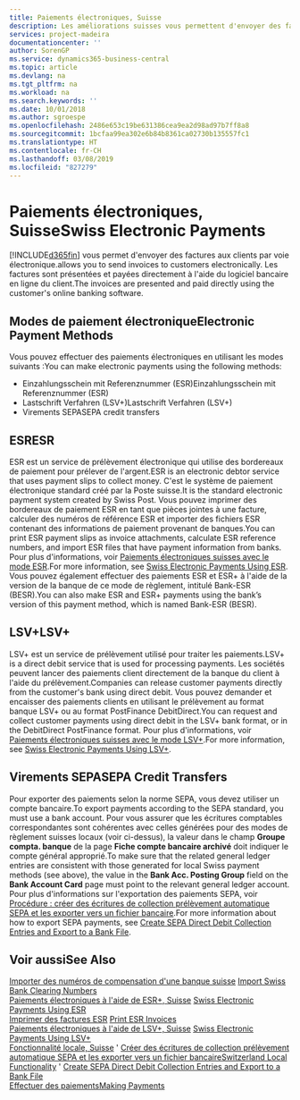 ```yaml
---
title: Paiements électroniques, Suisse
description: Les améliorations suisses vous permettent d'envoyer des factures aux clients par voie électronique. Les factures sont présentées et payées directement à l'aide du logiciel bancaire en ligne du client.
services: project-madeira
documentationcenter: ''
author: SorenGP
ms.service: dynamics365-business-central
ms.topic: article
ms.devlang: na
ms.tgt_pltfrm: na
ms.workload: na
ms.search.keywords: ''
ms.date: 10/01/2018
ms.author: sgroespe
ms.openlocfilehash: 2486e653c19be631386cea9ea2d98ad97b7ff8a8
ms.sourcegitcommit: 1bcfaa99ea302e6b84b8361ca02730b135557fc1
ms.translationtype: HT
ms.contentlocale: fr-CH
ms.lasthandoff: 03/08/2019
ms.locfileid: "827279"
---
```

# <a name="swiss-electronic-payments"></a><span data-ttu-id="33c80-104">Paiements électroniques, Suisse</span><span class="sxs-lookup"><span data-stu-id="33c80-104">Swiss Electronic Payments</span></span>
[!INCLUDE[d365fin](../../includes/d365fin_md.md)] <span data-ttu-id="33c80-105">vous permet d'envoyer des factures aux clients par voie électronique.</span><span class="sxs-lookup"><span data-stu-id="33c80-105">allows you to send invoices to customers electronically.</span></span> <span data-ttu-id="33c80-106">Les factures sont présentées et payées directement à l'aide du logiciel bancaire en ligne du client.</span><span class="sxs-lookup"><span data-stu-id="33c80-106">The invoices are presented and paid directly using the customer's online banking software.</span></span>  

## <a name="electronic-payment-methods"></a><span data-ttu-id="33c80-107">Modes de paiement électronique</span><span class="sxs-lookup"><span data-stu-id="33c80-107">Electronic Payment Methods</span></span>  
<span data-ttu-id="33c80-108">Vous pouvez effectuer des paiements électroniques en utilisant les modes suivants :</span><span class="sxs-lookup"><span data-stu-id="33c80-108">You can make electronic payments using the following methods:</span></span>  

- <span data-ttu-id="33c80-109">Einzahlungsschein mit Referenznummer (ESR)</span><span class="sxs-lookup"><span data-stu-id="33c80-109">Einzahlungsschein mit Referenznummer (ESR)</span></span>  
- <span data-ttu-id="33c80-110">Lastschrift Verfahren (LSV+)</span><span class="sxs-lookup"><span data-stu-id="33c80-110">Lastschrift Verfahren (LSV+)</span></span>  
- <span data-ttu-id="33c80-111">Virements SEPA</span><span class="sxs-lookup"><span data-stu-id="33c80-111">SEPA credit transfers</span></span>  

## <a name="esr"></a><span data-ttu-id="33c80-112">ESR</span><span class="sxs-lookup"><span data-stu-id="33c80-112">ESR</span></span>  
<span data-ttu-id="33c80-113">ESR est un service de prélèvement électronique qui utilise des bordereaux de paiement pour prélever de l'argent.</span><span class="sxs-lookup"><span data-stu-id="33c80-113">ESR is an electronic debtor service that uses payment slips to collect money.</span></span> <span data-ttu-id="33c80-114">C'est le système de paiement électronique standard créé par la Poste suisse.</span><span class="sxs-lookup"><span data-stu-id="33c80-114">It is the standard electronic payment system created by Swiss Post.</span></span> <span data-ttu-id="33c80-115">Vous pouvez imprimer des bordereaux de paiement ESR en tant que pièces jointes à une facture, calculer des numéros de référence ESR et importer des fichiers ESR contenant des informations de paiement provenant de banques.</span><span class="sxs-lookup"><span data-stu-id="33c80-115">You can print ESR payment slips as invoice attachments, calculate ESR reference numbers, and import ESR files that have payment information from banks.</span></span> <span data-ttu-id="33c80-116">Pour plus d'informations, voir [Paiements électroniques suisses avec le mode ESR](how-to-print-esr-invoices.md).</span><span class="sxs-lookup"><span data-stu-id="33c80-116">For more information, see [Swiss Electronic Payments Using ESR](how-to-print-esr-invoices.md).</span></span> <span data-ttu-id="33c80-117">Vous pouvez également effectuer des paiements ESR et ESR+ à l'aide de la version de la banque de ce mode de règlement, intitulé Bank-ESR (BESR).</span><span class="sxs-lookup"><span data-stu-id="33c80-117">You can also make ESR and ESR+ payments using the bank’s version of this payment method, which is named Bank-ESR (BESR).</span></span>  

## <a name="lsv"></a><span data-ttu-id="33c80-118">LSV+</span><span class="sxs-lookup"><span data-stu-id="33c80-118">LSV+</span></span>  
<span data-ttu-id="33c80-119">LSV+ est un service de prélèvement utilisé pour traiter les paiements.</span><span class="sxs-lookup"><span data-stu-id="33c80-119">LSV+ is a direct debit service that is used for processing payments.</span></span> <span data-ttu-id="33c80-120">Les sociétés peuvent lancer des paiements client directement de la banque du client à l'aide du prélèvement.</span><span class="sxs-lookup"><span data-stu-id="33c80-120">Companies can release customer payments directly from the customer's bank using direct debit.</span></span> <span data-ttu-id="33c80-121">Vous pouvez demander et encaisser des paiements clients en utilisant le prélèvement au format banque LSV+ ou au format PostFinance DebitDirect.</span><span class="sxs-lookup"><span data-stu-id="33c80-121">You can request and collect customer payments using direct debit in the LSV+ bank format, or in the DebitDirect PostFinance format.</span></span> <span data-ttu-id="33c80-122">Pour plus d'informations, voir [Paiements électroniques suisses avec le mode LSV+](swiss-electronic-payments-using-lsv-.md).</span><span class="sxs-lookup"><span data-stu-id="33c80-122">For more information, see [Swiss Electronic Payments Using LSV+](swiss-electronic-payments-using-lsv-.md).</span></span>  

## <a name="sepa-credit-transfers"></a><span data-ttu-id="33c80-123">Virements SEPA</span><span class="sxs-lookup"><span data-stu-id="33c80-123">SEPA Credit Transfers</span></span>  
<span data-ttu-id="33c80-124">Pour exporter des paiements selon la norme SEPA, vous devez utiliser un compte bancaire.</span><span class="sxs-lookup"><span data-stu-id="33c80-124">To export payments according to the SEPA standard, you must use a bank account.</span></span> <span data-ttu-id="33c80-125">Pour vous assurer que les écritures comptables correspondantes sont cohérentes avec celles générées pour des modes de règlement suisses locaux (voir ci-dessus), la valeur dans le champ **Groupe compta. banque** de la page **Fiche compte bancaire archivé** doit indiquer le compte général approprié.</span><span class="sxs-lookup"><span data-stu-id="33c80-125">To make sure that the related general ledger entries are consistent with those generated for local Swiss payment methods (see above), the value in the **Bank Acc. Posting Group** field on the **Bank Account Card** page must point to the relevant general ledger account.</span></span> <span data-ttu-id="33c80-126">Pour plus d'informations sur l'exportation des paiements SEPA, voir [Procédure : créer des écritures de collection prélèvement automatique SEPA et les exporter vers un fichier bancaire](../../finance-how-create-sepa-direct-debit-collection-entries-export-bank-file.md).</span><span class="sxs-lookup"><span data-stu-id="33c80-126">For more information about how to export SEPA payments, see [Create SEPA Direct Debit Collection Entries and Export to a Bank File](../../finance-how-create-sepa-direct-debit-collection-entries-export-bank-file.md).</span></span>  

## <a name="see-also"></a><span data-ttu-id="33c80-127">Voir aussi</span><span class="sxs-lookup"><span data-stu-id="33c80-127">See Also</span></span>  
 <span data-ttu-id="33c80-128">[Importer des numéros de compensation d'une banque suisse](how-to-import-swiss-bank-clearing-numbers.md) </span><span class="sxs-lookup"><span data-stu-id="33c80-128">[Import Swiss Bank Clearing Numbers](how-to-import-swiss-bank-clearing-numbers.md) </span></span>  
 <span data-ttu-id="33c80-129">[Paiements électroniques à l'aide de ESR+, Suisse](swiss-electronic-payments-using-esr.md) </span><span class="sxs-lookup"><span data-stu-id="33c80-129">[Swiss Electronic Payments Using ESR](swiss-electronic-payments-using-esr.md) </span></span>  
 <span data-ttu-id="33c80-130">[Imprimer des factures ESR](how-to-print-esr-invoices.md) </span><span class="sxs-lookup"><span data-stu-id="33c80-130">[Print ESR Invoices](how-to-print-esr-invoices.md) </span></span>  
 <span data-ttu-id="33c80-131">[Paiements électroniques à l'aide de LSV+, Suisse](swiss-electronic-payments-using-lsv-.md) </span><span class="sxs-lookup"><span data-stu-id="33c80-131">[Swiss Electronic Payments Using LSV+](swiss-electronic-payments-using-lsv-.md) </span></span>  
 <span data-ttu-id="33c80-132">[Fonctionnalité locale, Suisse](switzerland-local-functionality.md)  ' [Créer des écritures de collection prélèvement automatique SEPA et les exporter vers un fichier bancaire](../../finance-how-create-sepa-direct-debit-collection-entries-export-bank-file.md)</span><span class="sxs-lookup"><span data-stu-id="33c80-132">[Switzerland Local Functionality](switzerland-local-functionality.md)  ' [Create SEPA Direct Debit Collection Entries and Export to a Bank File](../../finance-how-create-sepa-direct-debit-collection-entries-export-bank-file.md)</span></span>  
 [<span data-ttu-id="33c80-133">Effectuer des paiements</span><span class="sxs-lookup"><span data-stu-id="33c80-133">Making Payments</span></span>](../../payables-make-payments.md)
